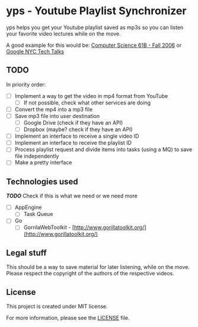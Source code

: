 yps - Youtube Playlist Synchronizer
===

yps helps you get your Youtube playlist saved as mp3s so you can listen your favorite video lectures while on the move.

A good example for this would be: [Computer Science 61B - Fall 2006](https://www.youtube.com/playlist?list=PL4BBB74C7D2A1049C) or
[Google NYC Tech Talks](https://www.youtube.com/playlist?list=PLAD8A7B6D66DDD297)

TODO
---

In priority order:

- [ ] Implement a way to get the video in mp4 format from YouTube
    - [ ] If not possible, check what other services are doing
- [ ] Convert the mp4 into a mp3 file
- [ ] Save mp3 file into user destination
    - [ ] Google Drive (check if they have an API)
    - [ ] Dropbox (maybe? check if they have an API)
- [ ] Implement an interface to receive a single video ID
- [ ] Implement an interface to receive the playlist ID
- [ ] Process playlist request and divide items into tasks (using a MQ) to save file independently
- [ ] Make a pretty interface

Technologies used
---

***TODO*** Check if this is what we need or we need more

- [ ] AppEngine
    - [ ] Task Queue
- [ ] Go
    - [ ] GorrilaWebToolkit - [http://www.gorillatoolkit.org/](http://www.gorillatoolkit.org/)

Legal stuff
---
This should be a way to save material for later listening, while on the move. Please respect the copyright of the authors of the respective videos.

License
---
This project is created under MIT license.

For more information, please see the [LICENSE](https://github.com/gophergala/yps/blob/master/LICENSE.md) file.
